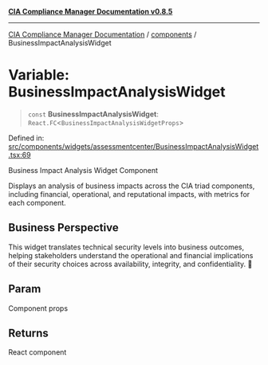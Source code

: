 [**CIA Compliance Manager Documentation v0.8.5**](../../README.md)

***

[CIA Compliance Manager Documentation](../../modules.md) / [components](../README.md) / BusinessImpactAnalysisWidget

# Variable: BusinessImpactAnalysisWidget

> `const` **BusinessImpactAnalysisWidget**: `React.FC`\<`BusinessImpactAnalysisWidgetProps`\>

Defined in: [src/components/widgets/assessmentcenter/BusinessImpactAnalysisWidget.tsx:69](https://github.com/Hack23/cia-compliance-manager/blob/3ae0301247f765ba03c8c0fe645db4718bb8af76/src/components/widgets/assessmentcenter/BusinessImpactAnalysisWidget.tsx#L69)

Business Impact Analysis Widget Component

Displays an analysis of business impacts across the CIA triad components,
including financial, operational, and reputational impacts, with metrics
for each component.

## Business Perspective

This widget translates technical security levels into business outcomes,
helping stakeholders understand the operational and financial implications
of their security choices across availability, integrity, and confidentiality. 💼

## Param

Component props

## Returns

React component
